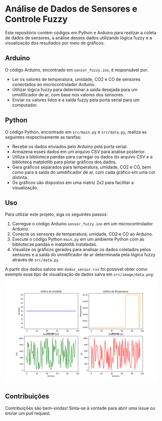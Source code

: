 # Análise de Dados de Sensores e Controle Fuzzy

Este repositório contém códigos em Python e Arduino para realizar a coleta de dados de sensores, a análise desses dados utilizando lógica fuzzy e a visualização dos resultados por meio de gráficos.

## Arduino

O código Arduino, encontrado em `sensor_fuzzy.ino`, é responsável por:

- Ler os valores de temperatura, umidade, CO2 e CO de sensores conectados ao microcontrolador Arduino.
- Utilizar lógica fuzzy para determinar a saída desejada para um umidificador de ar, com base nos valores dos sensores.
- Enviar os valores lidos e a saída fuzzy pela porta serial para um computador.

## Python

O código Python, encontrado em `src/main.py` e `src/data.py`, realiza as seguintes respectivamente as tarefas:

- Recebe os dados enviados pelo Arduino pela porta serial.
- Armazena esses dados em um arquivo CSV para análise posterior.
- Utiliza a biblioteca pandas para carregar os dados do arquivo CSV e a biblioteca matplotlib para plotar gráficos dos dados.
- Gera gráficos separados para temperatura, umidade, CO2 e CO, bem como para a saída do umidificador de ar, com cada gráfico em uma cor distinta.
- Os gráficos são dispostos em uma matriz 2x2 para facilitar a visualização.

## Uso

Para utilizar este projeto, siga os seguintes passos:

1. Carregue o código Arduino `sensor_fuzzy.ino` em um microcontrolador Arduino.
2. Conecte os sensores de temperatura, umidade, CO2 e CO ao Arduino.
3. Execute o código Python `main.py` em um ambiente Python com as bibliotecas pandas e matplotlib instaladas.
4. Visualize os gráficos gerados para analisar os dados coletados pelos sensores e a saída do umidificador de ar determinada pela lógica fuzzy através de `src/data.py`.

A partir dos dados salvos em `dados_sensor.csv` foi possível obter como exemplo esse tipo de visualização de dados salva em `src/image/data.png`:

![Dados Coletados](src/image/data.png)

## Contribuições

Contribuições são bem-vindas! Sinta-se à vontade para abrir uma issue ou enviar um pull request.

